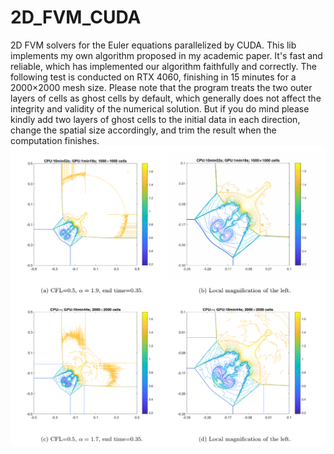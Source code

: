 # 2D_FVM_CUDA
2D FVM solvers for the Euler equations parallelized by CUDA. This lib implements my own algorithm proposed in my academic paper. It's fast and reliable, which has implemented our algorithm faithfully and correctly. The following test is conducted on RTX 4060, finishing in 15 minutes for a 2000×2000 mesh size.
Please note that the program treats the two outer layers of cells as ghost cells by default, which generally does not affect the integrity and validity of the numerical solution. But if you do mind please kindly add two layers of ghost cells to the initial data in each direction, change the spatial size accordingly, and trim the result when the computation finishes.
![](https://github.com/Hangcil/2D_FVM_CUDA/blob/main/Screenshot%202025-04-17%20202634.png)

